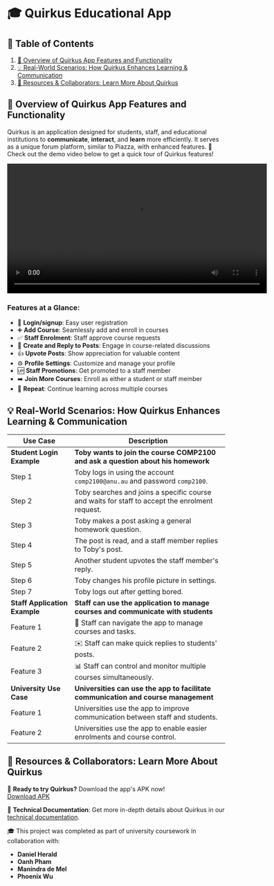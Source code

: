 # 🎓 Quirkus Educational App

## 📑 Table of Contents

1. [📖 Overview of Quirkus App Features and Functionality](#overview-of-quirkus-app-features-and-functionality)
2. [💡 Real-World Scenarios: How Quirkus Enhances Learning & Communication](#real-world-scenarios-how-quirkus-enhances-learning--communication)
3. [📂 Resources & Collaborators: Learn More About Quirkus](#resources--collaborators-learn-more-about-quirkus)

## 📖 Overview of Quirkus App Features and Functionality

Quirkus is an application designed for students, staff, and educational institutions to **communicate**, **interact**, and **learn** more efficiently. It serves as a unique forum platform, similar to Piazza, with enhanced features. 🎥 Check out the demo video below to get a quick tour of Quirkus features!

<video width="600" controls>
  <source src="./items/videos/features.mp4" type="video/mp4">
  Your browser does not support the video tag.
</video>

### Features at a Glance:

- 🔐 **Login/signup**: Easy user registration
- ➕ **Add Course**: Seamlessly add and enroll in courses
- ✅ **Staff Enrolment**: Staff approve course requests
- 📝 **Create and Reply to Posts**: Engage in course-related discussions
- 👍 **Upvote Posts**: Show appreciation for valuable content
- ⚙️ **Profile Settings**: Customize and manage your profile
- 🆙 **Staff Promotions**: Get promoted to a staff member
- ➡️ **Join More Courses**: Enroll as either a student or staff member
- 🔄 **Repeat**: Continue learning across multiple courses

## 💡 Real-World Scenarios: How Quirkus Enhances Learning & Communication

| **Use Case**                  | **Description**                                                                                                                                  |
|-------------------------------|--------------------------------------------------------------------------------------------------------------------------------------------------|
| **Student Login Example**      | **Toby wants to join the course COMP2100 and ask a question about his homework**                                                                 |
| Step 1                         | Toby logs in using the account `comp2100@anu.au` and password `comp2100`.                                                                        |
| Step 2                         | Toby searches and joins a specific course and waits for staff to accept the enrolment request.                                                   |
| Step 3                         | Toby makes a post asking a general homework question.                                                                                            |
| Step 4                         | The post is read, and a staff member replies to Toby's post.                                                                                     |
| Step 5                         | Another student upvotes the staff member's reply.                                                                                                |
| Step 6                         | Toby changes his profile picture in settings.                                                                                                    |
| Step 7                         | Toby logs out after getting bored.                                                                                                               |
| **Staff Application Example**  | **Staff can use the application to manage courses and communicate with students**                                                                |
| Feature 1                      | 🌟 Staff can navigate the app to manage courses and tasks.                                                                                       |
| Feature 2                      | ✉️ Staff can make quick replies to students' posts.                                                                                              |
| Feature 3                      | 📊 Staff can control and monitor multiple courses simultaneously.                                                                                |
| **University Use Case**        | **Universities can use the app to facilitate communication and course management**                                                               |
| Feature 1                      | Universities use the app to improve communication between staff and students.                                                                    |
| Feature 2                      | Universities use the app to enable easier enrolments and course control.                                                                         |

## 📂 Resources & Collaborators: Learn More About Quirkus

📲 **Ready to try Quirkus?** Download the app's APK now!  
[Download APK](./items/app.apk)

📑 **Technical Documentation**: Get more in-depth details about Quirkus in our [technical documentation](./technical_documentation.md).

🎓 This project was completed as part of university coursework in collaboration with:

- **Daniel Herald**
- **Oanh Pham**
- **Manindra de Mel**
- **Phoenix Wu** 
